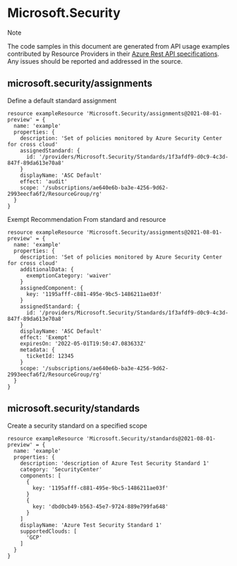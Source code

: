 # Microsoft.Security
  
> [!NOTE]
> The code samples in this document are generated from API usage examples contributed by Resource Providers in their [Azure Rest API specifications](https://github.com/Azure/azure-rest-api-specs). Any issues should be reported and addressed in the source.


## microsoft.security/assignments

Define a default standard assignment
```bicep
resource exampleResource 'Microsoft.Security/assignments@2021-08-01-preview' = {
  name: 'example'
  properties: {
    description: 'Set of policies monitored by Azure Security Center for cross cloud'
    assignedStandard: {
      id: '/providers/Microsoft.Security/Standards/1f3afdf9-d0c9-4c3d-847f-89da613e70a8'
    }
    displayName: 'ASC Default'
    effect: 'audit'
    scope: '/subscriptions/ae640e6b-ba3e-4256-9d62-2993eecfa6f2/ResourceGroup/rg'
  }
}
```

Exempt Recommendation From standard and resource
```bicep
resource exampleResource 'Microsoft.Security/assignments@2021-08-01-preview' = {
  name: 'example'
  properties: {
    description: 'Set of policies monitored by Azure Security Center for cross cloud'
    additionalData: {
      exemptionCategory: 'waiver'
    }
    assignedComponent: {
      key: '1195afff-c881-495e-9bc5-1486211ae03f'
    }
    assignedStandard: {
      id: '/providers/Microsoft.Security/Standards/1f3afdf9-d0c9-4c3d-847f-89da613e70a8'
    }
    displayName: 'ASC Default'
    effect: 'Exempt'
    expiresOn: '2022-05-01T19:50:47.083633Z'
    metadata: {
      ticketId: 12345
    }
    scope: '/subscriptions/ae640e6b-ba3e-4256-9d62-2993eecfa6f2/ResourceGroup/rg'
  }
}
```

## microsoft.security/standards

Create a security standard on a specified scope
```bicep
resource exampleResource 'Microsoft.Security/standards@2021-08-01-preview' = {
  name: 'example'
  properties: {
    description: 'description of Azure Test Security Standard 1'
    category: 'SecurityCenter'
    components: [
      {
        key: '1195afff-c881-495e-9bc5-1486211ae03f'
      }
      {
        key: 'dbd0cb49-b563-45e7-9724-889e799fa648'
      }
    ]
    displayName: 'Azure Test Security Standard 1'
    supportedClouds: [
      'GCP'
    ]
  }
}
```
